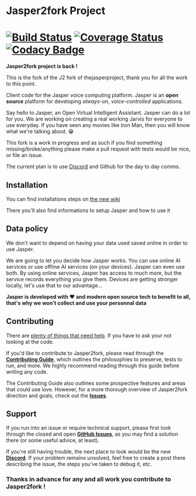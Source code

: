 # Jasper2fork Project
[![Build Status](https://travis-ci.org/jasper2fork/j2f.svg?branch=master)](https://travis-ci.org/jasper2fork/j2f) [![Coverage Status](https://img.shields.io/coveralls/jasper2fork/j2f.svg)](https://coveralls.io/r/jasper2fork/j2f) [![Codacy Badge](https://api.codacy.com/project/badge/Grade/ee172c51010b469491bf437538cfa5ec)](https://www.codacy.com/app/jasper2fork/j2f?utm_source=github.com&amp;utm_medium=referral&amp;utm_content=jasper2fork/j2f&amp;utm_campaign=Badge_Grade)
=============

**Jasper2fork project is back !**

This is the fork of the J2 fork of thejasperproject, thank you for all the work to this point.

Client code for the Jasper voice computing platform. Jasper is an **open source** platform for developing _always-on_, _voice-controlled_ applications.

Say hello to Jasper, an Open Virtual Intelligent Assistant. Jasper can do a lot for you. We are working on creating a real working Jarvis for everyone to use everyday. If you have seen any movies like Iron Man, then you will know what we're talking about. :grin:

This fork is a work in progress and as such if you find something missing/broke/anything please make a pull request with tests would be nice, or file an issue.

The current plan is to use [Discord](https://discord.gg/kSnVC9C) and Github for the day to day comms.

## Installation

You can find installations steps on [the new wiki](https://github.com/jasper2fork/j2f/wiki)

There you'll also find informations to setup Jasper and how to use it

## Data policy 

We don't want to depend on having your data used saved online in order to use Jasper.

We are going to let you decide how Jasper works. You can use online AI services or use offline AI services (on your devices). Jasper can even use both. By using online services, Jasper has access to much more, but the service records everything you give them. Devices are getting stronger locally, let's use that to our advantage… 

**Jasper is developed with :heart: and modern open source tech to benefit to all, that's why we won't collect and use your personnal data**

## Contributing

There are [plenty of things that need help](https://github.com/jasper2fork/j2f/issues). If you have to ask your not looking at the code.

If you'd like to contribute to Jasper2fork, please read through the **[Contributing Guide](CONTRIBUTING.md)**, which outlines the philosophies to preserve, tests to run, and more. We highly recommend reading through this guide before writing any code.

The Contributing Guide also outlines some prospective features and areas that could use love. However, for a more thorough overview of Jasper2fork direction and goals, check out the **[Issues](https://github.com/jasper2fork/j2f/issues)**.

## Support

If you run into an issue or require technical support, please first look through the closed and open **[GitHub Issues](https://github.com/jasper2fork/j2f/issues)**, as you may find a solution there (or some useful advice, at least).

If you're still having trouble, the next place to look would be the new **[Discord](https://discord.gg/kSnVC9C)**. If your problem remains unsolved, feel free to create a post there describing the issue, the steps you've taken to debug it, etc.

### Thanks in advance for any and all work you contribute to Jasper2fork !



